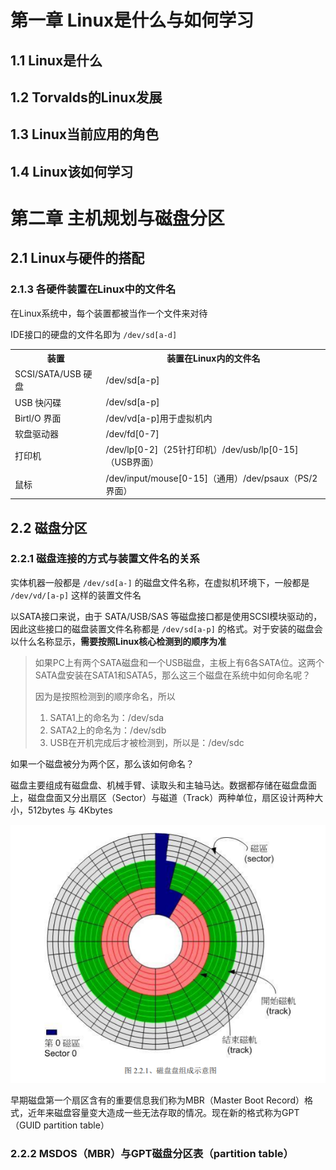 # 第一章 Linux是什么与如何学习

## 1.1 Linux是什么

## 1.2 Torvalds的Linux发展

## 1.3 Linux当前应用的角色

## 1.4 Linux该如何学习



# 第二章 主机规划与磁盘分区

## 2.1 Linux与硬件的搭配

### 2.1.3 各硬件装置在Linux中的文件名

在Linux系统中，每个装置都被当作一个文件来对待

IDE接口的硬盘的文件名即为 `/dev/sd[a-d]`

<table>
    <tr>
    	<th>装置</th>
        <th>装置在Linux内的文件名</th>
    </tr>
    <tr>
    	<td>SCSI/SATA/USB 硬盘</td>
    	<td>/dev/sd[a-p]</td>
    </tr>
    <tr>
    	<td>USB 快闪碟</td>
    	<td>/dev/sd[a-p]</td>
    </tr>
    <tr>
    	<td>Birtl/O 界面</td>
    	<td>/dev/vd[a-p]用于虚拟机内</td>
    </tr>
    <tr>
    	<td>软盘驱动器</td>
    	<td>/dev/fd[0-7]</td>
    </tr>
    <tr>
    	<td>打印机</td>
    	<td>/dev/lp[0-2]（25针打印机）/dev/usb/lp[0-15]（USB界面）</td>
    </tr>
    <tr>
    	<td>鼠标</td>
    	<td>/dev/input/mouse[0-15]（通用）/dev/psaux（PS/2 界面）</td>
    </tr>
</table>




## 2.2 磁盘分区



### 2.2.1 磁盘连接的方式与装置文件名的关系

实体机器一般都是 `/dev/sd[a-]` 的磁盘文件名称，在虚拟机环境下，一般都是 `/dev/vd/[a-p]` 这样的装置文件名

以SATA接口来说，由于 SATA/USB/SAS 等磁盘接口都是使用SCSI模块驱动的，因此这些接口的磁盘装置文件名称都是 `/dev/sd[a-p]` 的格式。对于安装的磁盘会以什么名称显示，**需要按照Linux核心检测到的顺序为准**

> 如果PC上有两个SATA磁盘和一个USB磁盘，主板上有6各SATA位。这两个SATA盘安装在SATA1和SATA5，那么这三个磁盘在系统中如何命名呢？
>
> 因为是按照检测到的顺序命名，所以
>
> 1. SATA1上的命名为：/dev/sda
> 2. SATA2上的命名为：/dev/sdb
> 3. USB在开机完成后才被检测到，所以是：/dev/sdc

如果一个磁盘被分为两个区，那么该如何命名？

磁盘主要组成有磁盘盘、机械手臂、读取头和主轴马达。数据都存储在磁盘盘面上，磁盘盘面又分出扇区（Sector）与磁道（Track）两种单位，扇区设计两种大小，512bytes 与 4Kbytes

![](https://raw.githubusercontent.com/LiMuwenan/PicBed/master/img/dev/linux/%E9%B8%9F%E5%93%A5/%E7%A3%81%E7%9B%98%E7%BB%84%E6%88%90.png)

早期磁盘第一个扇区含有的重要信息我们称为MBR（Master Boot Record）格式，近年来磁盘容量变大造成一些无法存取的情况。现在新的格式称为GPT（GUID partition table）



### 2.2.2 MSDOS（MBR）与GPT磁盘分区表（partition table）